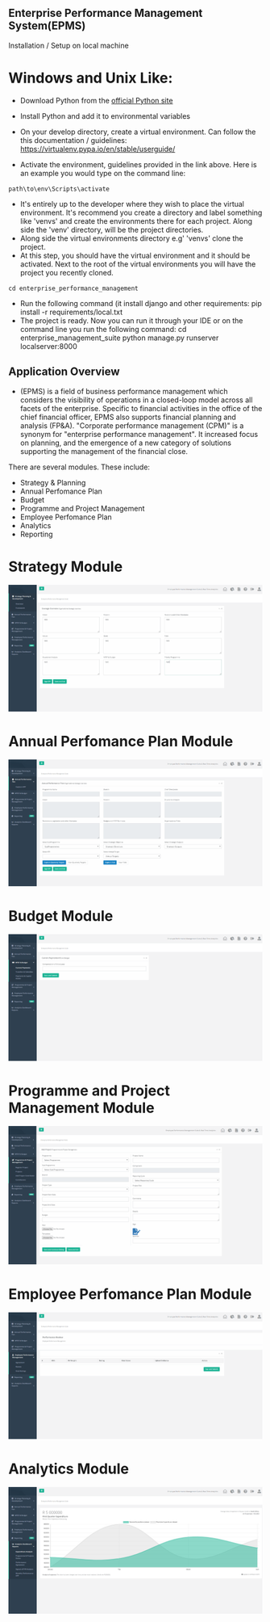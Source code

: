## Enterprise Performance Management System(EPMS)

Installation / Setup on local machine
# Windows and Unix Like:

- Download Python from the [official Python site](https://www.python.org/downloads/release/python-361/)
- Install Python and add it to environmental variables
- On your develop directory, create a virtual environment. Can follow the this documentation / guidelines:
https://virtualenv.pypa.io/en/stable/userguide/

- Activate the environment, guidelines provided in the link above. Here is an example you would type on the command line:
```
path\to\env\Scripts\activate
```
- It's entirely up to the developer where they wish to place the virtual environment. It's recommend you create a
directory and label something like 'venvs' and create the environments there for each project. Along side the
'venv' directory, will be the project directories.
- Along side the virtual environments directory e.g' 'venvs' clone the project.
- At this step, you should have the virtual environment and it should be activated. Next to the root of the virtual
environments you will have the project you recently cloned.
```
cd enterprise_performance_management
```
- Run the following command (it install django and other requirements:
pip install -r requirements/local.txt
- The project is ready. Now you can run it through your IDE or on the command line you run the following command:
cd enterprise_management_suite
python manage.py runserver localserver:8000

## Application Overview

- (EPMS) is a field of business performance management which considers the visibility of operations in a closed-loop model across all facets of the enterprise. Specific to financial activities in the office of the chief financial officer, EPMS also supports financial planning and analysis (FP&A). "Corporate performance management (CPM)" is a synonym for "enterprise performance management". It increased focus on planning, and the emergence of a new category of solutions supporting the management of the financial close.

There are several modules. 
These include:

- Strategy & Planning
- Annual Perfomance Plan
- Budget
- Programme and Project Management
- Employee Perfomance Plan
- Analytics
- Reporting 

# Strategy Module
![alt text](https://github.com/kaizer88/epms/blob/master/docs/epms/AwesomeScreenshot-Employee-Performance-Management-Suite-2019-07-17-10-07-89.png)

# Annual Perfomance Plan Module
![alt text](https://github.com/kaizer88/epms/blob/master/docs/epms/AwesomeScreenshot-Employee-Performance-Management-Suite-2019-07-17-10-07-95.png)

# Budget Module
![alt text](https://github.com/kaizer88/epms/blob/master/docs/epms/AwesomeScreenshot-Employee-Performance-Management-Suite-2019-07-17-10-07-33.png)

# Programme and Project Management Module
![alt text](https://github.com/kaizer88/epms/blob/master/docs/epms/AwesomeScreenshot-Employee-Performance-Management-Suite-2019-07-17-10-07-47.png)

# Employee Perfomance Plan Module
![alt text](https://github.com/kaizer88/epms/blob/master/docs/epms/AwesomeScreenshot-Employee-Performance-Management-Suite-2019-07-17-10-07-65.png)

# Analytics Module
![alt text](https://github.com/kaizer88/epms/blob/master/docs/epms/AwesomeScreenshot-Employee-Performance-Management-Suite-2019-07-17-10-07-83.png)


